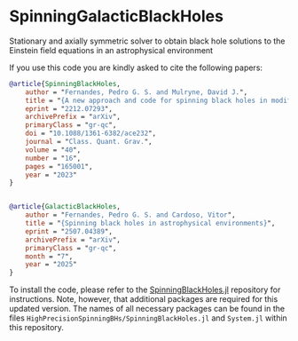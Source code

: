 # SpinningGalacticBlackHoles
Stationary and axially symmetric solver to obtain black hole solutions to the Einstein field equations in an astrophysical environment

If you use this code you are kindly asked to cite the following papers:
```Bibtex
@article{SpinningBlackHoles,
    author = "Fernandes, Pedro G. S. and Mulryne, David J.",
    title = "{A new approach and code for spinning black holes in modified gravity}",
    eprint = "2212.07293",
    archivePrefix = "arXiv",
    primaryClass = "gr-qc",
    doi = "10.1088/1361-6382/ace232",
    journal = "Class. Quant. Grav.",
    volume = "40",
    number = "16",
    pages = "165001",
    year = "2023"
}


@article{GalacticBlackHoles,
    author = "Fernandes, Pedro G. S. and Cardoso, Vitor",
    title = "{Spinning black holes in astrophysical environments}",
    eprint = "2507.04389",
    archivePrefix = "arXiv",
    primaryClass = "gr-qc",
    month = "7",
    year = "2025"
}
```

To install the code, please refer to the [SpinningBlackHoles.jl](https://github.com/pgsfernandes/SpinningBlackHoles.jl) repository for instructions. Note, however, that additional packages are required for this updated version. The names of all necessary packages can be found in the files `HighPrecisionSpinningBHs/SpinningBlackHoles.jl` and `System.jl` within this repository.